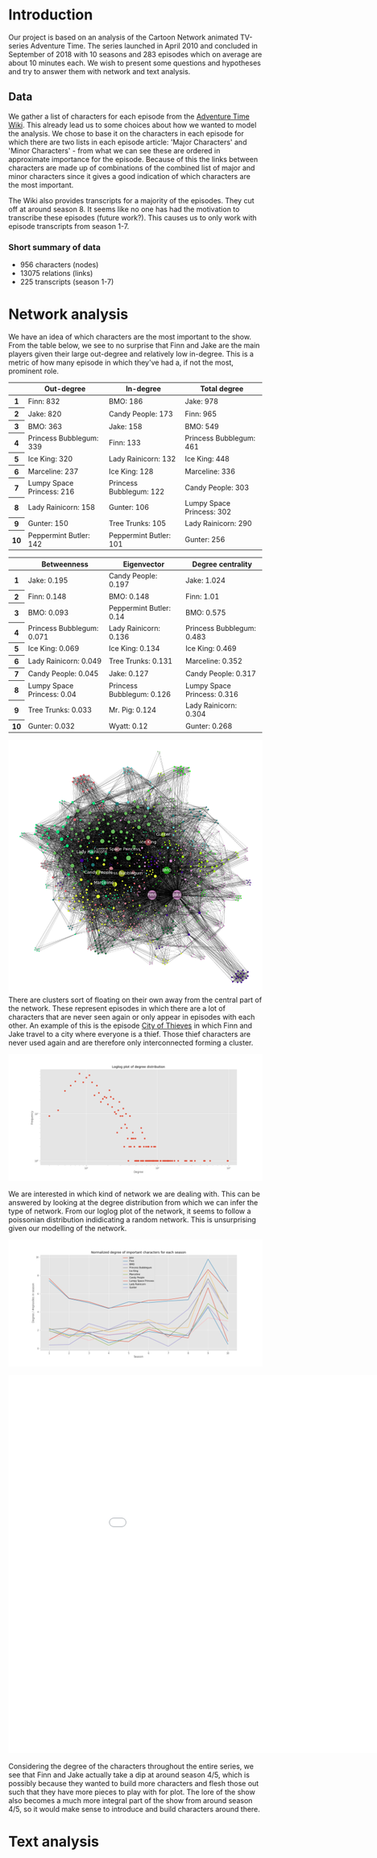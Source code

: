 # Introduction

Our project is based on an analysis of the Cartoon Network animated TV-series Adventure Time. The series launched in April 2010 and concluded in September of 2018 with 10 seasons and 283 episodes which on average are about 10 minutes each. We wish to present some questions and hypotheses and try to answer them with network and text analysis.

## Data
We gather a list of characters for each episode from the [Adventure Time Wiki](https://www.adventuretime.fandom.com). This already lead us to some choices about how we wanted to model the analysis. We chose to base it on the characters in each episode for which there are two lists in each episode article: 'Major Characters' and 'Minor Characters' - from what we can see these are ordered in approximate importance for the episode. Because of this the links between characters are made up of combinations of the combined list of major and minor characters since it gives a good indication of which characters are the most important.

The Wiki also provides transcripts for a majority of the episodes. They cut off at around season 8. It seems like no one has had the motivation to transcribe these episodes (future work?). This causes us to only work with episode transcripts from season 1-7. 

### Short summary of data
- 956 characters (nodes)
- 13075 relations (links)
- 225 transcripts (season 1-7)

# Network analysis

We have an idea of which characters are the most important to the show. 
From the table below, we see to no surprise that Finn and Jake are the main players given their large out-degree and relatively low in-degree. This is a metric of how many episode in which they've had a, if not the most, prominent role.


<table border="0" class="dataframe">  <thead>    <tr style="text-align: center;">      <th></th>      
	<th>Out-degree</th>      <th>In-degree</th>      <th>Total degree</th>    </tr>  </thead>  <tbody>    <tr>      
<th>1</th>      <td>Finn: 832</td>      <td>BMO: 186</td>      <td>Jake: 978</td>    </tr>    <tr>      
<th>2</th>      <td>Jake: 820</td>      <td>Candy People: 173</td>      <td>Finn: 965</td>    </tr>    <tr>      
<th>3</th>      <td>BMO: 363</td>      <td>Jake: 158</td>      <td>BMO: 549</td>    </tr>    <tr>      
<th>4</th>      <td>Princess Bubblegum: 339</td>      <td>Finn: 133</td>      <td>Princess Bubblegum: 461</td>    </tr>    <tr>      
<th>5</th>      <td>Ice King: 320</td>      <td>Lady Rainicorn: 132</td>      <td>Ice King: 448</td>    </tr>    <tr>      
<th>6</th>      <td>Marceline: 237</td>      <td>Ice King: 128</td>      <td>Marceline: 336</td>    </tr>    <tr>      
<th>7</th>      <td>Lumpy Space Princess: 216</td>      <td>Princess Bubblegum: 122</td>      <td>Candy People: 303</td>    </tr>    <tr>      
<th>8</th>      <td>Lady Rainicorn: 158</td>      <td>Gunter: 106</td>      <td>Lumpy Space Princess: 302</td>    </tr>    <tr>      
<th>9</th>      <td>Gunter: 150</td>      <td>Tree Trunks: 105</td>      <td>Lady Rainicorn: 290</td>    </tr>    <tr>      
<th>10</th>      <td>Peppermint Butler: 142</td>      <td>Peppermint Butler: 101</td>      <td>Gunter: 256</td>    </tr>  </tbody></table>

<table border="0" class="dataframe">  <thead>    <tr style="text-align: center;">      <th></th>      <th>Betweenness</th>      <th>Eigenvector</th>      <th>Degree centrality</th>    </tr>  </thead>  <tbody>    <tr>      
<th>1</th>      <td>Jake: 0.195</td>      <td>Candy People: 0.197</td>      <td>Jake: 1.024</td>    </tr>    <tr>      
<th>2</th>      <td>Finn: 0.148</td>      <td>BMO: 0.148</td>      <td>Finn: 1.01</td>    </tr>    <tr>      
<th>3</th>      <td>BMO: 0.093</td>      <td>Peppermint Butler: 0.14</td>      <td>BMO: 0.575</td>    </tr>    <tr>      
<th>4</th>      <td>Princess Bubblegum: 0.071</td>      <td>Lady Rainicorn: 0.136</td>      <td>Princess Bubblegum: 0.483</td>    </tr>    <tr>      
<th>5</th>      <td>Ice King: 0.069</td>      <td>Ice King: 0.134</td>      <td>Ice King: 0.469</td>    </tr>    <tr>      
<th>6</th>      <td>Lady Rainicorn: 0.049</td>      <td>Tree Trunks: 0.131</td>      <td>Marceline: 0.352</td>    </tr>    <tr>      
<th>7</th>      <td>Candy People: 0.045</td>      <td>Jake: 0.127</td>      <td>Candy People: 0.317</td>    </tr>    <tr>      
<th>8</th>      <td>Lumpy Space Princess: 0.04</td>      <td>Princess Bubblegum: 0.126</td>      <td>Lumpy Space Princess: 0.316</td>    </tr>    <tr>      
<th>9</th>      <td>Tree Trunks: 0.033</td>      <td>Mr. Pig: 0.124</td>      <td>Lady Rainicorn: 0.304</td>    </tr>    <tr>      
<th>10</th>      <td>Gunter: 0.032</td>      <td>Wyatt: 0.12</td>      <td>Gunter: 0.268</td>    </tr>  </tbody></table>



![Network of all characters across all episodes](network_communities.png)
There are clusters sort of floating on their own away from the central part of the network. These represent episodes in which there are a lot of characters that are never seen again or only appear in episodes with each other. An example of this is the episode [City of Thieves](https://adventuretime.fandom.com/wiki/City_of_Thieves_(episode)) in which Finn and Jake travel to a city where everyone is a thief. Those thief characters are never used again and are therefore only interconnected forming a cluster.

![Loglog degree distribution](loglog.png)

We are interested in which kind of network we are dealing with. This can be answered by looking at the degree distribution from which we can infer the type of network. From our loglog plot of the network, it seems to follow a poissonian distribution indidicating a random network. This is unsurprising given our modelling of the network.

![Normalized out-degree for each season](normalized_degree.png)

<iframe src="network.html" width = "1000" height = "750" frameborder="0"></iframe>

Considering the degree of the characters throughout the entire series, we see that Finn and Jake actually take a dip at around season 4/5, which is possibly because they wanted to build more characters and flesh those out such that they have more pieces to play with for plot. The lore of the show also becomes a much more integral part of the show from around season 4/5, so it would make sense to introduce and build characters around there.

# Text analysis
